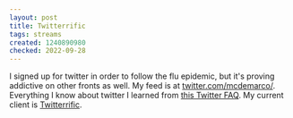 ```yaml
---
layout: post
title: Twitterrific
tags: streams
created: 1240890980
checked: 2022-09-28
---
```

I signed up for twitter in order to follow the flu epidemic, but it's proving addictive on other fronts as well.  My feed is at [twitter.com/mcdemarco/](http://twitter.com/mcdemarco/).  <!--break--> Everything I know about twitter I learned from [this Twitter FAQ](http://web.archive.org/web/20080913195508/http://www.brentozar.com/archive/2008/08/twitter-101/).  My current client is [Twitterrific](http://iconfactory.com/software/twitterrific).
